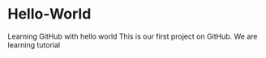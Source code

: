 # Hello-World
Learning GitHub with hello world
This is our first project on GitHub.
We are learning tutorial
